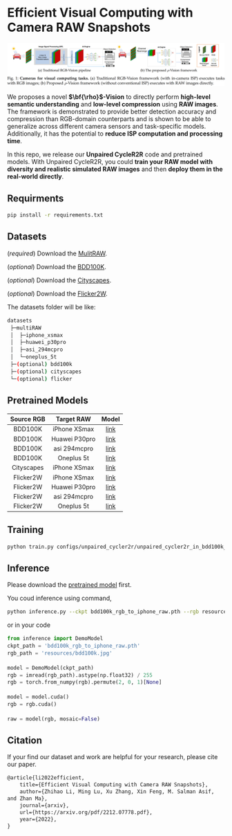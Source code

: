 # Efficient Visual Computing with Camera RAW Snapshots

![](resources/cover.png)

We proposes a novel **$\bf{\rho}$-Vision** to directly perform **high-level semantic understanding** and **low-level compression** using **RAW images**. The framework is demonstrated to provide better detection accuracy and compression than RGB-domain counterparts and is shown to be able to generalize across different camera sensors and task-specific models. Additionally, it has the potential to **reduce ISP computation and processing time**.

In this repo, we release our **Unpaired CycleR2R** code and pretrained models. With Unpaired CycleR2R, you could **train your RAW model with diversity and realistic simulated RAW images** and then **deploy them in the real-world directly**.


## Requirments
```bash
pip install -r requirements.txt
```

## Datasets
(*required*) Download the [MulitRAW](https://box.nju.edu.cn/d/0f4b5206cf734bd889aa/).

(*optional*) Download the [BDD100K](https://www.bdd100k.com/).

(*optional*) Download the [Cityscapes](https://www.cityscapes-dataset.com/). 

(*optional*) Download the [Flicker2W](https://github.com/liujiaheng/CompressionData). 

The datasets folder will be like:
```bash
datasets
 ├─multiRAW
 │  ├─iphone_xsmax
 │  ├─huawei_p30pro
 │  ├─asi_294mcpro
 │  └─oneplus_5t
 ├─(optional) bdd100k
 ├─(optional) cityscapes
 └─(optional) flicker
```


## Pretrained Models
| Source RGB | Target RAW | Model | 
| :---: | :----: | :---: |
| BDD100K | iPhone XSmax | [link](https://box.nju.edu.cn/f/d1e199cd5ada49b88ad9/) |
| BDD100K | Huawei P30pro | [link](https://box.nju.edu.cn/f/9eddaab558ce4b1e953e/) |
| BDD100K | asi 294mcpro | [link](https://box.nju.edu.cn/f/c813bc63ddc14932aba3/) |
| BDD100K | Oneplus 5t | [link](https://box.nju.edu.cn/f/ac70a11515834c43a1ac/) |
| Cityscapes | iPhone XSmax | [link](https://box.nju.edu.cn/f/ec6fc364d90d482f9001/) |
| Flicker2W | iPhone XSmax | [link](https://box.nju.edu.cn/f/acbdf1dded594587aac7/) |
| Flicker2W | Huawei P30pro | [link](https://box.nju.edu.cn/f/647e979dc59d4f8c845c/) |
| Flicker2W | asi 294mcpro | [link](https://box.nju.edu.cn/f/c26c0e5a84da49f884b7/) |
| Flicker2W | Oneplus 5t | [link](https://box.nju.edu.cn/f/3a223fd40c3d4b548ca8/) |


## Training
```bash
python train.py configs/unpaired_cycler2r/unpaired_cycler2r_in_bdd100k_rgb2iphone_raw_20k.py
```

## Inference
Please download the [pretrained model](https://box.nju.edu.cn/f/d1e199cd5ada49b88ad9/) first.

You coud inference using command,
```bash
python inference.py --ckpt bdd100k_rgb_to_iphone_raw.pth --rgb resources/bdd100k.jpg
```

or in your code
```python
from inference import DemoModel
ckpt_path = 'bdd100k_rgb_to_iphone_raw.pth'
rgb_path = 'resources/bdd100k.jpg'

model = DemoModel(ckpt_path)
rgb = imread(rgb_path).astype(np.float32) / 255
rgb = torch.from_numpy(rgb).permute(2, 0, 1)[None]

model = model.cuda()
rgb = rgb.cuda()

raw = model(rgb, mosaic=False)
```


## Citation
If your find our dataset and work are helpful for your research, please cite our paper.
```
@article{li2022efficient, 
	title={Efficient Visual Computing with Camera RAW Snapshots},
	author={Zhihao Li, Ming Lu, Xu Zhang, Xin Feng, M. Salman Asif, and Zhan Ma},
	journal={arxiv}, 
	url={https://arxiv.org/pdf/2212.07778.pdf}, 
	year={2022}, 
}
```